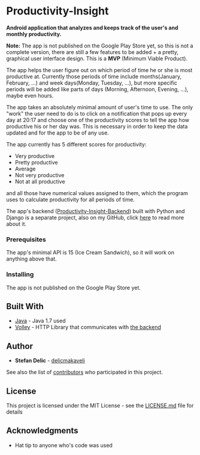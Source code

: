 # Productivity-Insight

**Android application that analyzes and keeps track of the user's and monthly productivity.**

**Note:** The app is not published on the Google Play Store yet, so this is not a complete version, there are 
still a few features to be added + a pretty, graphical user interface design. This is a **MVP**
(Minimum Viable Product).

The app helps the user figure out on which period of time he or she is most productive at.
Currently those periods of time include months(January, February, ...)
and week days(Monday, Tuesday, ...), but more specific periods will be added like parts of days
(Morning, Afternoon, Evening, ...), maybe even hours.

The app takes an absolutely minimal amount of user's time to use. The only "work" the user need 
to do is to click on a notification that pops up every day at 20:17 and choose one of the productivity 
scores to tell the app how productive his or her day was. This is necessary in order to keep the data updated 
and for the app to be of any use.

The app currently has 5 different scores for productivity:
* Very productive
* Pretty productive
* Average
* Not very productive
* Not at all productive

and all those have numerical values assigned to them, which the program uses to calculate 
productivity for all periods of time.

The app's backend ([Productivity-Insight-Backend](https://github.com/delicmakaveli/Productivity-Insight-Backend)) built with Python and Django is a separate project, also on my GitHub, 
click [here](https://github.com/delicmakaveli/Productivity-Insight-Backend#productivity-insight-backend) to read more about it.

### Prerequisites

The app's minimal API is 15 (Ice Cream Sandwich), so it will work on anything above that.

### Installing

The app is not published on the Google Play Store yet.

## Built With

* [Java](http://www.dropwizard.io/1.0.2/docs/) - Java 1.7 used
* [Volley](https://github.com/google/volley) - HTTP Library that communicates with [the backend](https://github.com/delicmakaveli/Productivity-Insight-Backend)

## Author

* **Stefan Delic** - [delicmakaveli](https://github.com/delicmakaveli)

See also the list of [contributors](https://github.com/your/project/contributors) who participated in this project.

## License

This project is licensed under the MIT License - see the [LICENSE.md](LICENSE.md) file for details

## Acknowledgments

* Hat tip to anyone who's code was used
